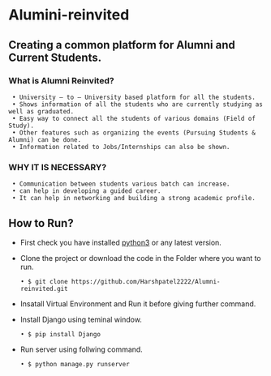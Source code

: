 # Alumini-reinvited

## Creating a common platform for Alumni and Current Students.


### What is Alumni Reinvited?
     • University – to – University based platform for all the students.
     • Shows information of all the students who are currently studying as well as graduated.
     • Easy way to connect all the students of various domains (Field of Study).
     • Other features such as organizing the events (Pursuing Students & Alumni) can be done.
     • Information related to Jobs/Internships can also be shown.
     
### WHY IT IS NECESSARY?
     • Communication between students various batch can increase.
     • can help in developing a guided career.
     • It can help in networking and building a strong academic profile.
     
## How to Run?
-  First check you have installed [python3](https://www.python.org/) or any latest version.
-  Clone the project or download the code in the Folder where you want to run.

     ```• $ git clone https://github.com/Harshpatel2222/Alumni-reinvited.git```

- Insatall Virtual Environment and Run it before giving further command.

-  Install Django using teminal window.

     ```• $ pip install Django```
     
-  Run server using follwing command.

     ```• $ python manage.py runserver```
       
     


